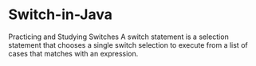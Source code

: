 # Switch-in-Java
Practicing and Studying Switches
A switch statement is a selection statement that chooses a single switch selection to execute from a list of cases that matches with an expression.

